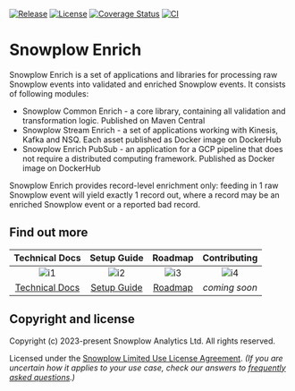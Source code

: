 [![Release][release-image]][releases]
[![License][license-image]][license]
[![Coverage Status][coveralls-image]][coveralls]
[![CI][ci-image]][ci]

# Snowplow Enrich

Snowplow Enrich is a set of applications and libraries for processing raw Snowplow events into validated and enriched Snowplow events.
It consists of following modules:

* Snowplow Common Enrich - a core library, containing all validation and transformation logic. Published on Maven Central
* Snowplow Stream Enrich - a set of applications working with Kinesis, Kafka and NSQ. Each asset published as Docker image on DockerHub
* Snowplow Enrich PubSub - an application for a GCP pipeline that does not require a distributed computing framework. Published as Docker image on DockerHub

Snowplow Enrich provides record-level enrichment only: feeding in 1 raw Snowplow event will yield exactly 1 record out, where a record may be an enriched Snowplow event or a reported bad record.

## Find out more

| Technical Docs              | Setup Guide           | Roadmap               | Contributing                  |
|:---------------------------:|:---------------------:|:---------------------:|:-----------------------------:|
| ![i1][techdocs-image]       | ![i2][setup-image]    | ![i3][roadmap-image]  | ![i4][contributing-image]     |
| [Technical Docs][techdocs]  | [Setup Guide][setup]  | [Roadmap][roadmap]    | _coming soon_                 |

## Copyright and license

Copyright (c) 2023-present Snowplow Analytics Ltd. All rights reserved.

Licensed under the [Snowplow Limited Use License Agreement][license]. _(If you are uncertain how it applies to your use case, check our answers to [frequently asked questions][faq].)_

[techdocs-image]: https://d3i6fms1cm1j0i.cloudfront.net/github/images/techdocs.png
[setup-image]: https://d3i6fms1cm1j0i.cloudfront.net/github/images/setup.png
[roadmap-image]: https://d3i6fms1cm1j0i.cloudfront.net/github/images/roadmap.png
[contributing-image]: https://d3i6fms1cm1j0i.cloudfront.net/github/images/contributing.png

[techdocs]: https://docs.snowplowanalytics.com/docs/pipeline-components-and-applications/enrichment-components/
[setup]: https://docs.snowplowanalytics.com/docs/getting-started-on-snowplow-open-source/
[roadmap]: https://github.com/snowplow/enrich/issues
[contributing]: https://docs.snowplowanalytics.com/docs/contributing/

[ci]: https://github.com/snowplow/enrich/actions?query=workflow%3ACI
[ci-image]: https://github.com/snowplow/enrich/workflows/CI/badge.svg

[coveralls]: https://coveralls.io/github/snowplow/enrich?branch=master
[coveralls-image]: https://coveralls.io/repos/github/snowplow/enrich/badge.svg?branch=master

[release-image]: https://img.shields.io/badge/release-5.0.0-blue.svg?style=flat
[releases]: https://github.com/snowplow/enrich/releases

[license]: https://docs.snowplow.io/limited-use-license-1.0
[license-image]: https://img.shields.io/badge/license-Snowplow--Limited-Use-blue.svg?style=flat

[faq]: https://docs.snowplow.io/docs/contributing/limited-use-license-faq/
